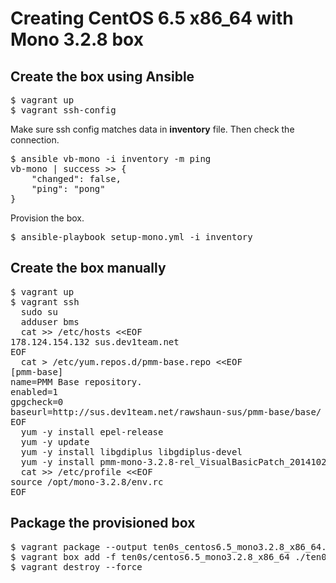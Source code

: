 # Creating CentOS 6.5 x86_64 with Mono 3.2.8 box

## Create the box using Ansible

<pre>
$ vagrant up
$ vagrant ssh-config
</pre>

Make sure ssh config matches data in **inventory** file.
Then check the connection.

<pre>
$ ansible vb-mono -i inventory -m ping
vb-mono | success >> {
    "changed": false,
    "ping": "pong"
}
</pre>

Provision the box.

<pre>
$ ansible-playbook setup-mono.yml -i inventory
</pre>

## Create the box manually

<pre>
$ vagrant up
$ vagrant ssh
  sudo su
  adduser bms
  cat &gt;&gt; /etc/hosts &lt;&lt;EOF
178.124.154.132 sus.dev1team.net
EOF
  cat &gt; /etc/yum.repos.d/pmm-base.repo &lt;&lt;EOF
[pmm-base]
name=PMM Base repository.
enabled=1
gpgcheck=0
baseurl=http://sus.dev1team.net/rawshaun-sus/pmm-base/base/
EOF
  yum -y install epel-release
  yum -y update
  yum -y install libgdiplus libgdiplus-devel
  yum -y install pmm-mono-3.2.8-rel_VisualBasicPatch_20141022.x86_64
  cat &gt;&gt; /etc/profile &lt;&lt;EOF
source /opt/mono-3.2.8/env.rc
EOF
</pre>

## Package the provisioned box

<pre>
$ vagrant package --output ten0s_centos6.5_mono3.2.8_x86_64.box
$ vagrant box add -f ten0s/centos6.5_mono3.2.8_x86_64 ./ten0s_centos6.5_mono3.2.8_x86_64.box
$ vagrant destroy --force
</pre>
